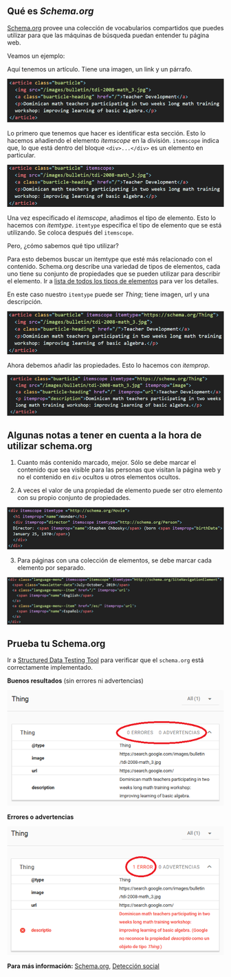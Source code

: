 ## Qué es *Schema.org*

[Schema.org](schema.org) provee una colección de vocabularios compartidos 
que puedes utilizar para que las máquinas de búsqueda puedan entender tu página web.

Veamos un ejemplo:

Aquí tenemos un artículo. Tiene una imagen, un link y un párrafo.

![schema-markup-example-article](images/schema-markup-example-article.png)

Lo primero que tenemos que hacer es identificar esta sección. Esto lo hacemos añadiendo el elemento *itemscope* en la división. `itemscope` indica que, lo que está dentro del bloque `<div>...</div>` es un elemento en particular.

![schema-markup-example-itemscope](images/schema-markup-example-itemscope.png)

Una vez especificado el *itemscope*, añadimos el tipo de elemento. Esto lo hacemos con *itemtype*. `itemtype` especifica el tipo de elemento que se está utilizando. Se coloca después del `itemscope`.

Pero, ¿cómo sabemos qué tipo utilizar?

Para esto debemos buscar un itemtype que esté más relacionado con el contenido. Schema.org describe una variedad de tipos de elementos, cada uno tiene su conjunto de propiedades que se pueden utilizar para describir el elemento. Ir a [lista de todos los tipos de elementos](https://schema.org/docs/full.html) para ver los detalles.

En este caso nuestro `itemtype` puede ser *Thing*; tiene imagen, url y una descripción.

![schema-markup-example-itemtype](images/schema-markup-example-itemtype.png)

Ahora debemos añadir las propiedades. Esto lo hacemos con *itemprop*.

![schema-markup-example-itemprop](images/schema-markup-example-itemprop.png)

## Algunas notas a tener en cuenta a la hora de utilizar schema.org

1. Cuanto más contenido marcado, mejor. Sólo se debe marcar el contenido que sea visible para las personas que visitan la página web y no el contenido en `div` ocultos u otros elementos ocultos.

2. A veces el valor de una propiedad de elemento puede ser otro elemento con su propio conjunto de propiedades.

![schema-example-tip-number-2](images/schema-example-tip-number-2.png)

3. Para páginas con una colección de elementos, se debe marcar cada elemento por separado.

![schema-example-tip-number-3](images/schema-example-tip-number-3.png)

## Prueba tu Schema.org

Ir a [Structured Data Testing Tool](https://search.google.com/structured-data/testing-tool)
para verificar que el `schema.org` está correctamente implementado.

**Buenos resultados** (sin errores ni advertencias)

![schema-example-testing-tool-good](images/schema-example-testing-tool-good.png)

**Errores o advertencias**

![schema-example-testing-tool-error](images/schema-example-testing-tool-error.png)


**Para más información:** [Schema.org](https://schema.org), [Detección social](https://developers.google.com/web/fundamentals/discovery/social-discovery?hl=es)